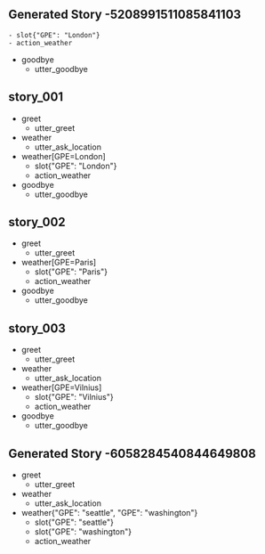 
## Generated Story -5208991511085841103
    - slot{"GPE": "London"}
    - action_weather
* goodbye
    - utter_goodbye
	
## story_001
* greet
   - utter_greet
* weather
   - utter_ask_location
* weather[GPE=London]
   - slot{"GPE": "London"}
   - action_weather
* goodbye
   - utter_goodbye
## story_002
* greet
   - utter_greet
* weather[GPE=Paris]
   - slot{"GPE": "Paris"}
   - action_weather
* goodbye
   - utter_goodbye 
## story_003
* greet
   - utter_greet
* weather
   - utter_ask_location
* weather[GPE=Vilnius]
   - slot{"GPE": "Vilnius"}
   - action_weather
* goodbye
   - utter_goodbye

## Generated Story -6058284540844649808
* greet
    - utter_greet
* weather
    - utter_ask_location
* weather{"GPE": "seattle", "GPE": "washington"}
    - slot{"GPE": "seattle"}
    - slot{"GPE": "washington"}
    - action_weather
